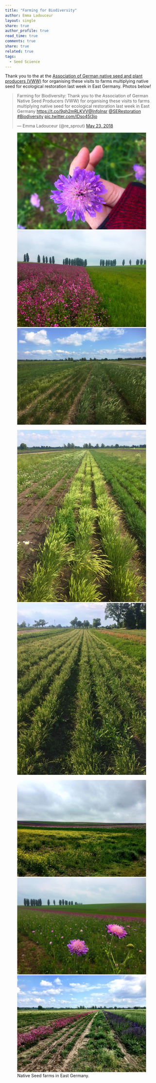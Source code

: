 ```yaml
---
title: "Farming for Biodiversity"
author: Emma Ladouceur
layout: single
share: true
author_profile: true
read_time: true
comments: true
share: true
related: true
tags:
  - Seed Science
---
```



Thank you to the at the [Association of German native seed and plant producers (VWW)](https://www.natur-im-vww.de/en/) for organising these visits to farms multiplying native seed for ecological restoration last week in East Germany. Photos below!


<blockquote class="twitter-tweet" data-lang="en"><p lang="en" dir="ltr">Farming for Biodiversity: Thank you to the Association of German Native Seed Producers (VWW) for organising these visits to farms multiplying native seed for ecological restoration last week in East Germany <a href="https://t.co/9qh2mRLKVV">https://t.co/9qh2mRLKVV</a><a href="https://twitter.com/InfoInsr?ref_src=twsrc%5Etfw">@InfoInsr</a> <a href="https://twitter.com/SERestoration?ref_src=twsrc%5Etfw">@SERestoration</a>  <a href="https://twitter.com/hashtag/Biodiversity?src=hash&amp;ref_src=twsrc%5Etfw">#Biodiversity</a> <a href="https://t.co/lDso45l3jo">pic.twitter.com/lDso45l3jo</a></p>&mdash; Emma Ladouceur (@re_sprout) <a href="https://twitter.com/re_sprout/status/999327271633719296?ref_src=twsrc%5Etfw">May 23, 2018</a></blockquote>
<script async src="https://platform.twitter.com/widgets.js" charset="utf-8"></script>


<figure class="third">
	<img src="/assets/images//seeds/seeds_for_restoration_Farming_for_biodiversity_3_Emma_Ladouceur.jpg">
	<img src="/assets/images/seeds/seeds_for_restoration_Farming_for_biodiversity_2_Emma_Ladouceur.jpg">
	<img src="/assets/images/seeds/seeds_for_restoration_Farming_for_biodiversity_5_Emma_Ladouceur.jpg">
</figure>

<figure class="half">
    <a href="/assets/images/image-filename-1-large.jpg"><img src="/assets/images/seeds/seeds_for_restoration_Farming_for_biodiversity_1_Emma_Ladouceur.jpg"></a>
    <a href="/assets/images/image-filename-2-large.jpg"><img src="/assets/images/seeds/seeds_for_restoration_Farming_for_biodiversity_4_Emma_Ladouceur.jpg"></a>
</figure>

<figure class="third">
	<img src="/assets/images//seeds/seeds_for_restoration_Farming_for_biodiversity_6_Emma_Ladouceur.jpg">
	<img src="/assets/images/seeds/seeds_for_restoration_Farming_for_biodiversity_7_Emma_Ladouceur.jpg">
	<img src="/assets/images/seeds/seeds_for_restoration_Farming_for_biodiversity_8_Emma_Ladouceur.jpg">
	<figcaption>Native Seed farms in East Germany.</figcaption>
</figure>